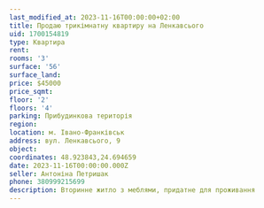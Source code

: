 ```yaml
---
last_modified_at: 2023-11-16T00:00:00+02:00
title: Продаю трикімнатну квартиру на Ленкавсього
uid: 1700154819
type: Квартира
rent:
rooms: '3'
surface: '56'
surface_land:
price: $45000
price_sqmt:
floor: '2'
floors: '4'
parking: Прибудинкова територія
region:
location: м. Івано-Франківськ
address: вул. Ленкавсього, 9
object:
coordinates: 48.923843,24.694659
date: 2023-11-16T00:00:00.000Z
seller: Антоніна Петришак
phone: 380999215699
description: Вторинне житло з меблями, придатне для проживання
---
```

